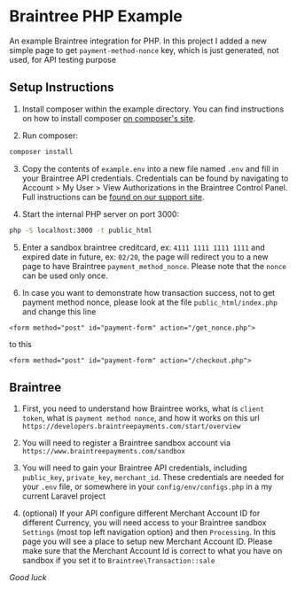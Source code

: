 # Braintree PHP Example

An example Braintree integration for PHP.
In this project I added a new simple page to get `payment-method-nonce` key, which is just generated, not used, for API testing purpose


## Setup Instructions

1. Install composer within the example directory. You can find instructions on how to install composer [on composer's site](https://getcomposer.org/download/).

2. Run composer:

  ```sh
  composer install
  ```

3. Copy the contents of `example.env` into a new file named `.env` and fill in your Braintree API credentials. Credentials can be found by navigating to Account > My User > View Authorizations in the Braintree Control Panel. Full instructions can be [found on our support site](https://articles.braintreepayments.com/control-panel/important-gateway-credentials#api-credentials).

4. Start the internal PHP server on port 3000:

  ```sh
  php -S localhost:3000 -t public_html
  ```
  
5. Enter a sandbox braintree creditcard, ex: `4111 1111 1111 1111` and expired date in future, ex: `02/20`, the page will redirect you to a new page to have Braintree `payment_method_nonce`. Please note that the `nonce` can be used only once.

6. In case you want to demonstrate how transaction success, not to get payment method nonce, please look at the file `public_html/index.php` and change this line
```
<form method="post" id="payment-form" action="/get_nonce.php">
```

to this
```
<form method="post" id="payment-form" action="/checkout.php">
```

## Braintree

1. First, you need to understand how Braintree works, what is `client token`, what is `payment method nonce`, and how it works on this url
`https://developers.braintreepayments.com/start/overview`

2. You will need to register a Braintree sandbox account via `https://www.braintreepayments.com/sandbox`

3. You will need to gain your Braintree API credentials, including `public_key`, `private_key`, `merchant_id`. These credentials are needed for your `.env` file, or somewhere in your `config/env/configs.php` in a my current Laravel project

4. (optional) If your API configure different Merchant Account ID for different Currency, you will need access to your Braintree sandbox `Settings` (most top left navigation option) and then `Processing`. In this page you will see a place to setup new Merchant Account ID. Please make sure that the Merchant Account Id is correct to what you have on sandbox if you set it to `Braintree\Transaction::sale`

*Good luck*



